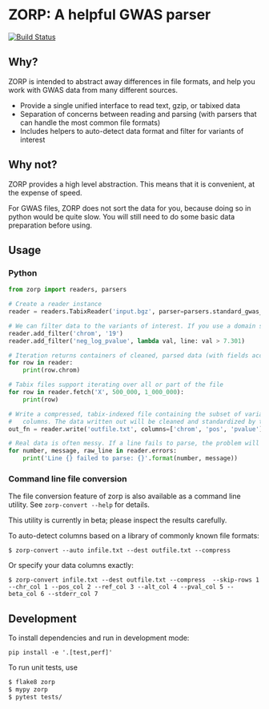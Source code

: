 # ZORP: A helpful GWAS parser

[![Build Status](https://api.travis-ci.org/abought/zorp.svg?branch=develop)](https://api.travis-ci.org/abought/zorp)

## Why?
ZORP is intended to abstract away differences in file formats, and help you work with GWAS data from many 
different sources.

- Provide a single unified interface to read text, gzip, or tabixed data
- Separation of concerns between reading and parsing (with parsers that can handle the most common file formats)
- Includes helpers to auto-detect data format and filter for variants of interest 

## Why not?
ZORP provides a high level abstraction. This means that it is convenient, at the expense of speed.

For GWAS files, ZORP does not sort the data for you, because doing so in python would be quite slow. You will still 
need to do some basic data preparation before using.

## Usage
### Python
```python
from zorp import readers, parsers

# Create a reader instance
reader = readers.TabixReader('input.bgz', parser=parsers.standard_gwas_parser, skip_rows=1, skip_errors=True)

# We can filter data to the variants of interest. If you use a domain specific parser, columns can be referenced by name
reader.add_filter('chrom', '19')
reader.add_filter('neg_log_pvalue', lambda val, line: val > 7.301)

# Iteration returns containers of cleaned, parsed data (with fields accessible by name).
for row in reader:
    print(row.chrom)

# Tabix files support iterating over all or part of the file
for row in reader.fetch('X', 500_000, 1_000_000):
    print(row)

# Write a compressed, tabix-indexed file containing the subset of variants that match filters, choosing only specific 
#   columns. The data written out will be cleaned and standardized by the parser into a well-defined format. 
out_fn = reader.write('outfile.txt', columns=['chrom', 'pos', 'pvalue'], make_tabix=True)

# Real data is often messy. If a line fails to parse, the problem will be recorded.
for number, message, raw_line in reader.errors:
    print('Line {} failed to parse: {}'.format(number, message))

```

### Command line file conversion
The file conversion feature of zorp is also available as a command line utility. See `zorp-convert --help` for details.

This utility is currently in beta; please inspect the results carefully.

To auto-detect columns based on a library of commonly known file formats:

`$ zorp-convert --auto infile.txt --dest outfile.txt --compress`

Or specify your data columns exactly: 

`$ zorp-convert infile.txt --dest outfile.txt --compress  --skip-rows 1 --chr_col 1 --pos_col 2 --ref_col 3 --alt_col 4 --pval_col 5 --beta_col 6 --stderr_col 7`


## Development

To install dependencies and run in development mode:

`pip install -e '.[test,perf]'`

To run unit tests, use

```bash
$ flake8 zorp
$ mypy zorp
$ pytest tests/
```
